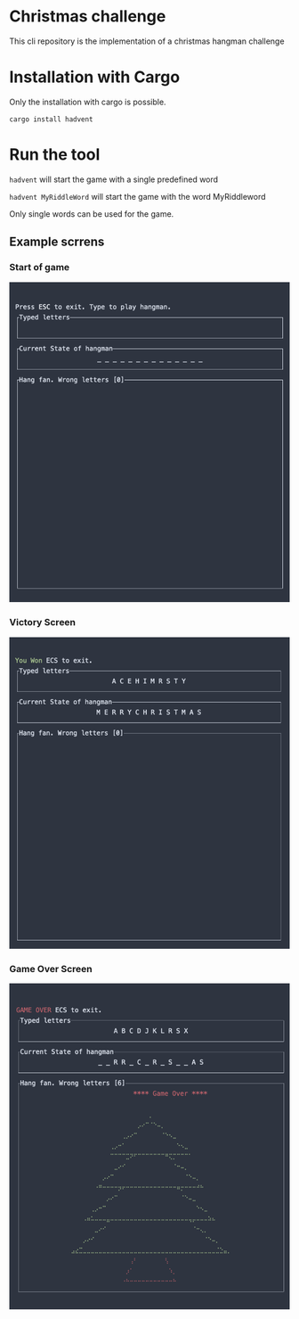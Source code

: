 # Christmas challenge

This cli repository is the implementation of a christmas hangman challenge

# Installation with Cargo

Only the installation with cargo is possible.

```
cargo install hadvent
```

# Run the tool

`hadvent` will start the game with a single predefined word

`hadvent MyRiddleWord` will start the game with the word MyRiddleword

Only single words can be used for the game.

## Example scrrens

### Start of game

![Start](./start.png)

### Victory Screen

![Victory](./victory.png)

### Game Over Screen

![Game Over](./game_over.png)